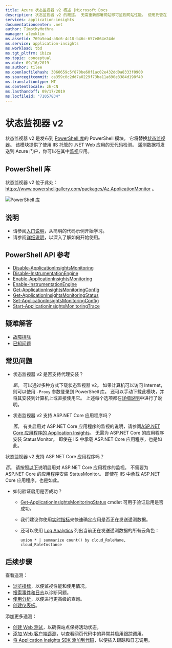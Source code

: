 ```yaml
---
title: Azure 状态监视器 v2 概述 |Microsoft Docs
description: 状态监视器 v2 的概述。 无需重新部署网站即可监视网站性能。 使用托管在本地、VM 或 Azure 上的 ASP.NET Web 应用。
services: application-insights
documentationcenter: .net
author: TimothyMothra
manager: alexklim
ms.assetid: 769a5ea4-a8c6-4c18-b46c-657e864e24de
ms.service: application-insights
ms.workload: tbd
ms.tgt_pltfrm: ibiza
ms.topic: conceptual
ms.date: 09/16/2019
ms.author: tilee
ms.openlocfilehash: 3060659c5f870be60f1ac02e432dd0a8333f0900
ms.sourcegitcommit: ca359c0c2dd7a0229f73ba11a690e3384d198f40
ms.translationtype: MT
ms.contentlocale: zh-CN
ms.lasthandoff: 09/17/2019
ms.locfileid: "71057834"
---
```

# <a name="status-monitor-v2"></a>状态监视器 v2

状态监视器 v2 是发布到 [PowerShell 库](https://www.powershellgallery.com/packages/Az.ApplicationMonitor)的 PowerShell 模块。
它将替换[状态监视器](https://docs.microsoft.com/azure/azure-monitor/app/monitor-performance-live-website-now)。
该模块提供了使用 IIS 托管的 .NET Web 应用的无代码检测。
遥测数据将发送到 Azure 门户，你可以在其中[监视](https://docs.microsoft.com/azure/azure-monitor/app/app-insights-overview)应用。

## <a name="powershell-gallery"></a>PowerShell 库

状态监视器 v2 位于此处： https://www.powershellgallery.com/packages/Az.ApplicationMonitor 。

![PowerShell 库](https://img.shields.io/powershellgallery/v/Az.ApplicationMonitor.svg?color=Blue&label=Current%20Version&logo=PowerShell&style=for-the-badge)


## <a name="instructions"></a>说明
- 请参阅[入门说明](status-monitor-v2-get-started.md)，从简明的代码示例开始学习。
- 请参阅[详细说明](status-monitor-v2-detailed-instructions.md)，以深入了解如何开始使用。

## <a name="powershell-api-reference"></a>PowerShell API 参考
- [Disable-ApplicationInsightsMonitoring](status-monitor-v2-api-disable-monitoring.md)
- [Disable-InstrumentationEngine](status-monitor-v2-api-disable-instrumentation-engine.md)
- [Enable-ApplicationInsightsMonitoring](status-monitor-v2-api-enable-monitoring.md)
- [Enable-InstrumentationEngine](status-monitor-v2-api-enable-instrumentation-engine.md)
- [Get-ApplicationInsightsMonitoringConfig](status-monitor-v2-api-get-config.md)
- [Get-ApplicationInsightsMonitoringStatus](status-monitor-v2-api-get-status.md)
- [Set-ApplicationInsightsMonitoringConfig](status-monitor-v2-api-set-config.md)
- [Start-ApplicationInsightsMonitoringTrace](status-monitor-v2-api-start-trace.md)

## <a name="troubleshooting"></a>疑难解答
- [故障排除](status-monitor-v2-troubleshoot.md)
- [已知问题](status-monitor-v2-troubleshoot.md#known-issues)


## <a name="faq"></a>常见问题

- 状态监视器 v2 是否支持代理安装？

  *是*。 可以通过多种方式下载状态监视器 v2。 如果计算机可以访问 Internet，则可以使用 `-Proxy` 参数登录到 PowerShell 库。
还可以手动下载此模块，并将其安装到计算机上或直接使用它。
上述每个选项都在[详细说明](status-monitor-v2-detailed-instructions.md)中进行了说明。

- 状态监视器 v2 支持 ASP.NET Core 应用程序吗？

  *否*。 有关启用对 ASP.NET Core 应用程序的监视的说明，请参阅[ASP.NET Core 应用程序的 Application Insights](https://docs.microsoft.com/azure/azure-monitor/app/asp-net-core)。 无需为 ASP.NET Core 的应用程序安装 StatusMonitor。 即使在 IIS 中承载 ASP.NET Core 应用程序，也是如此。
  
状态监视器 v2 支持 ASP.NET Core 应用程序吗？ 

  *否*。 请按照[以下](https://docs.microsoft.com/azure/azure-monitor/app/asp-net-core)说明启用对 ASP.NET Core 应用程序的监视。 不需要为 ASP.NET Core 的应用程序安装 StatusMonitor。 即使在 IIS 中承载 ASP.NET Core 应用程序，也是如此。

- 如何验证启用是否成功？

  - [Get-ApplicationInsightsMonitoringStatus](status-monitor-v2-api-get-status.md) cmdlet 可用于验证启用是否成功。
  - 我们建议你使用[实时指标](https://docs.microsoft.com/azure/azure-monitor/app/live-stream)来快速确定应用是否正在发送遥测数据。

  - 还可以使用 [Log Analytics](../log-query/get-started-portal.md) 列出当前正在发送遥测数据的所有云角色：
      ```Kusto
      union * | summarize count() by cloud_RoleName, cloud_RoleInstance
      ```

## <a name="next-steps"></a>后续步骤

查看遥测：

* [浏览指标](../../azure-monitor/app/metrics-explorer.md)，以便监视性能和使用情况。
* [搜索事件和日志](../../azure-monitor/app/diagnostic-search.md)以诊断问题。
* [使用分析](../../azure-monitor/app/analytics.md)，以便进行更高级的查询。
* [创建仪表板](../../azure-monitor/app/overview-dashboard.md)。

添加更多遥测：

* [创建 Web 测试](monitor-web-app-availability.md)，以确保站点保持活动状态。
* [添加 Web 客户端遥测](../../azure-monitor/app/javascript.md)，以查看网页代码中的异常并启用跟踪调用。
* [将 Application Insights SDK 添加到代码](../../azure-monitor/app/asp-net.md)，以便插入跟踪和日志调用。

